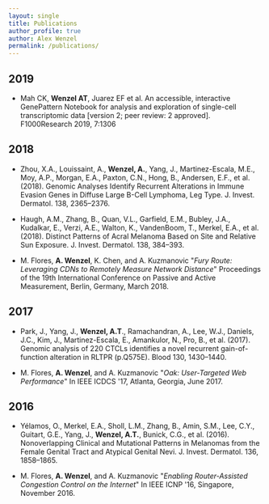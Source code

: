 ```yaml
---
layout: single
title: Publications
author_profile: true
author: Alex Wenzel
permalink: /publications/
---
```


## 2019

- Mah CK, **Wenzel AT**, Juarez EF et al. An accessible, interactive GenePattern Notebook for analysis and exploration of single-cell transcriptomic data [version 2; peer review: 2 approved]. F1000Research 2019, 7:1306

## 2018

- Zhou, X.A., Louissaint, A., **Wenzel, A.**, Yang, J., Martinez-Escala, M.E., Moy, A.P., Morgan, E.A., Paxton, C.N., Hong, B., Andersen, E.F., et al. (2018). Genomic Analyses Identify Recurrent Alterations in Immune Evasion Genes in Diffuse Large B-Cell Lymphoma, Leg Type. J. Invest. Dermatol. 138, 2365–2376.

- Haugh, A.M., Zhang, B., Quan, V.L., Garfield, E.M., Bubley, J.A., Kudalkar, E., Verzi, A.E., Walton, K., VandenBoom, T., Merkel, E.A., et al. (2018). Distinct Patterns of Acral Melanoma Based on Site and Relative Sun Exposure. J. Invest. Dermatol. 138, 384–393.

- M. Flores, **A. Wenzel**, K. Chen, and A. Kuzmanovic "*Fury Route: Leveraging CDNs to Remotely Measure Network Distance*" Proceedings of the 19th International Conference on Passive and Active Measurement, Berlin, Germany, March 2018.

## 2017

- Park, J., Yang, J., **Wenzel, A.T**., Ramachandran, A., Lee, W.J., Daniels, J.C., Kim, J., Martinez-Escala, E., Amankulor, N., Pro, B., et al. (2017). Genomic analysis of 220 CTCLs identifies a novel recurrent gain-of-function alteration in RLTPR (p.Q575E). Blood 130, 1430–1440.

- M. Flores, **A. Wenzel**, and A. Kuzmanovic "*Oak: User-Targeted Web Performance*" In IEEE ICDCS '17, Atlanta, Georgia, June 2017.


## 2016

- Yélamos, O., Merkel, E.A., Sholl, L.M., Zhang, B., Amin, S.M., Lee, C.Y., Guitart, G.E., Yang, J., **Wenzel, A.T.**, Bunick, C.G., et al. (2016). Nonoverlapping Clinical and Mutational Patterns in Melanomas from the Female Genital Tract and Atypical Genital Nevi. J. Invest. Dermatol. 136, 1858–1865.

- M. Flores, **A. Wenzel**, and A. Kuzmanovic "*Enabling Router-Assisted Congestion Control on the Internet*" In IEEE ICNP '16, Singapore, November 2016.

